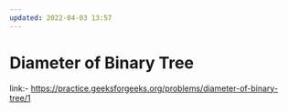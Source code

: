 ```yaml
---
updated: 2022-04-03 13:57
---
```

# Diameter of Binary Tree 
link:- https://practice.geeksforgeeks.org/problems/diameter-of-binary-tree/1
